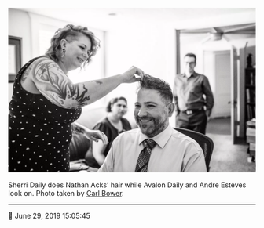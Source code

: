 ![Sherri Daily does Nathan Acks’ hair](assets/2f75f2b26a0d0c83cecd6c0be769ce99.webp)

Sherri Daily does Nathan Acks’ hair while Avalon Daily and Andre Esteves look on. Photo taken by [Carl Bower](http://carlbowerphotos.com/).

- - - -

📅 June 29, 2019 15:05:45
